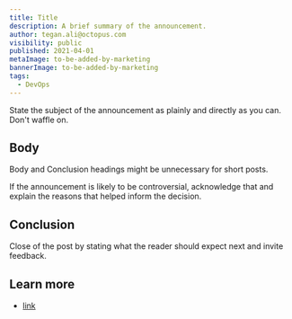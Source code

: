 ```yaml
---
title: Title
description: A brief summary of the announcement.
author: tegan.ali@octopus.com
visibility: public
published: 2021-04-01
metaImage: to-be-added-by-marketing
bannerImage: to-be-added-by-marketing
tags:
  - DevOps
---
```


State the subject of the announcement as plainly and directly as you can. Don't waffle on.

## Body

Body and Conclusion headings might be unnecessary for short posts.

If the announcement is likely to be controversial, acknowledge that and explain the reasons that helped inform the decision.

## Conclusion

Close of the post by stating what the reader should expect next and invite feedback.

## Learn more

- [link](https://www.example.com/resource)
